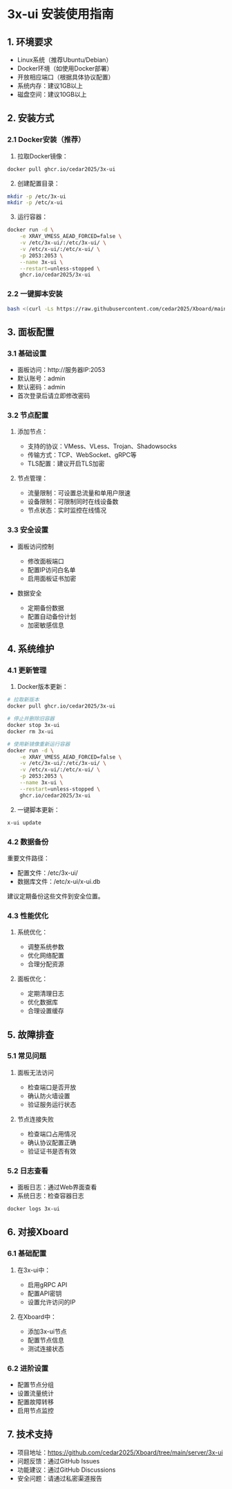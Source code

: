 # 3x-ui 安装使用指南

## 1. 环境要求

- Linux系统（推荐Ubuntu/Debian）
- Docker环境（如使用Docker部署）
- 开放相应端口（根据具体协议配置）
- 系统内存：建议1GB以上
- 磁盘空间：建议10GB以上

## 2. 安装方式

### 2.1 Docker安装（推荐）

1. 拉取Docker镜像：
```bash
docker pull ghcr.io/cedar2025/3x-ui
```

2. 创建配置目录：
```bash
mkdir -p /etc/3x-ui
mkdir -p /etc/x-ui
```

3. 运行容器：
```bash
docker run -d \
    -e XRAY_VMESS_AEAD_FORCED=false \
    -v /etc/3x-ui/:/etc/3x-ui/ \
    -v /etc/x-ui/:/etc/x-ui/ \
    -p 2053:2053 \
    --name 3x-ui \
    --restart=unless-stopped \
    ghcr.io/cedar2025/3x-ui
```

### 2.2 一键脚本安装

```bash
bash <(curl -Ls https://raw.githubusercontent.com/cedar2025/Xboard/main/server/3x-ui/install.sh)
```

## 3. 面板配置

### 3.1 基础设置

- 面板访问：http://服务器IP:2053
- 默认账号：admin
- 默认密码：admin
- 首次登录后请立即修改密码

### 3.2 节点配置

1. 添加节点：
   - 支持的协议：VMess、VLess、Trojan、Shadowsocks
   - 传输方式：TCP、WebSocket、gRPC等
   - TLS配置：建议开启TLS加密

2. 节点管理：
   - 流量限制：可设置总流量和单用户限速
   - 设备限制：可限制同时在线设备数
   - 节点状态：实时监控在线情况

### 3.3 安全设置

- 面板访问控制
  - 修改面板端口
  - 配置IP访问白名单
  - 启用面板证书加密

- 数据安全
  - 定期备份数据
  - 配置自动备份计划
  - 加密敏感信息

## 4. 系统维护

### 4.1 更新管理

1. Docker版本更新：
```bash
# 拉取新版本
docker pull ghcr.io/cedar2025/3x-ui

# 停止并删除旧容器
docker stop 3x-ui
docker rm 3x-ui

# 使用新镜像重新运行容器
docker run -d \
    -e XRAY_VMESS_AEAD_FORCED=false \
    -v /etc/3x-ui/:/etc/3x-ui/ \
    -v /etc/x-ui/:/etc/x-ui/ \
    -p 2053:2053 \
    --name 3x-ui \
    --restart=unless-stopped \
    ghcr.io/cedar2025/3x-ui
```

2. 一键脚本更新：
```bash
x-ui update
```

### 4.2 数据备份

重要文件路径：
- 配置文件：/etc/3x-ui/
- 数据库文件：/etc/x-ui/x-ui.db

建议定期备份这些文件到安全位置。

### 4.3 性能优化

1. 系统优化：
   - 调整系统参数
   - 优化网络配置
   - 合理分配资源

2. 面板优化：
   - 定期清理日志
   - 优化数据库
   - 合理设置缓存

## 5. 故障排查

### 5.1 常见问题

1. 面板无法访问
   - 检查端口是否开放
   - 确认防火墙设置
   - 验证服务运行状态

2. 节点连接失败
   - 检查端口占用情况
   - 确认协议配置正确
   - 验证证书是否有效

### 5.2 日志查看

- 面板日志：通过Web界面查看
- 系统日志：检查容器日志
```bash
docker logs 3x-ui
```

## 6. 对接Xboard

### 6.1 基础配置

1. 在3x-ui中：
   - 启用gRPC API
   - 配置API密钥
   - 设置允许访问的IP

2. 在Xboard中：
   - 添加3x-ui节点
   - 配置节点信息
   - 测试连接状态

### 6.2 进阶设置

- 配置节点分组
- 设置流量统计
- 配置故障转移
- 启用节点监控

## 7. 技术支持

- 项目地址：https://github.com/cedar2025/Xboard/tree/main/server/3x-ui
- 问题反馈：通过GitHub Issues
- 功能建议：通过GitHub Discussions
- 安全问题：请通过私密渠道报告